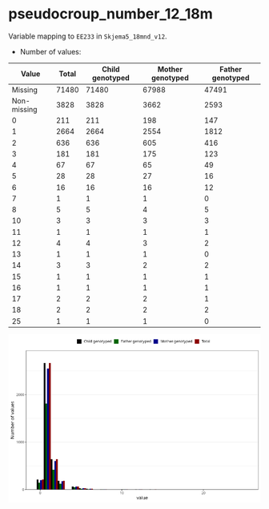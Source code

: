 # pseudocroup_number_12_18m
Variable mapping to `EE233` in `Skjema5_18mnd_v12`.
- Number of values:

| Value | Total | Child genotyped | Mother genotyped | Father genotyped |
| ----- | ----- | --------------- | ---------------- | ---------------- |
| Missing | 71480 | 71480 | 67988 | 47491 |
| Non-missing | 3828 | 3828 | 3662 | 2593 |
| 0 | 211 | 211 | 198 | 147 |
| 1 | 2664 | 2664 | 2554 | 1812 |
| 2 | 636 | 636 | 605 | 416 |
| 3 | 181 | 181 | 175 | 123 |
| 4 | 67 | 67 | 65 | 49 |
| 5 | 28 | 28 | 27 | 16 |
| 6 | 16 | 16 | 16 | 12 |
| 7 | 1 | 1 | 1 | 0 |
| 8 | 5 | 5 | 4 | 5 |
| 10 | 3 | 3 | 3 | 3 |
| 11 | 1 | 1 | 1 | 1 |
| 12 | 4 | 4 | 3 | 2 |
| 13 | 1 | 1 | 1 | 0 |
| 14 | 3 | 3 | 2 | 2 |
| 15 | 1 | 1 | 1 | 1 |
| 16 | 1 | 1 | 1 | 1 |
| 17 | 2 | 2 | 2 | 1 |
| 18 | 2 | 2 | 2 | 2 |
| 25 | 1 | 1 | 1 | 0 |



![](pseudocroup_number_12_18m_n.png)




